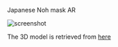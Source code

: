 Japanese Noh mask AR

![screenshot](./screenshot.gif)

The 3D model is retrieved from [here](https://sketchfab.com/3d-models/ko-omote-mask-36b921a76b344f65bb24ef8acb66a15d)